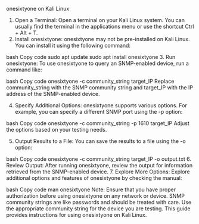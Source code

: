 onesixtyone on Kali Linux
1. Open a Terminal:
Open a terminal on your Kali Linux system. You can usually find the terminal in the applications menu or use the shortcut Ctrl + Alt + T.
2. Install onesixtyone:
onesixtyone may not be pre-installed on Kali Linux. You can install it using the following command:

bash
Copy code
sudo apt update
sudo apt install onesixtyone
3. Run onesixtyone:
To use onesixtyone to query an SNMP-enabled device, run a command like:

bash
Copy code
onesixtyone -c community_string target_IP
Replace community_string with the SNMP community string and target_IP with the IP address of the SNMP-enabled device.

4. Specify Additional Options:
onesixtyone supports various options. For example, you can specify a different SNMP port using the -p option:

bash
Copy code
onesixtyone -c community_string -p 1610 target_IP
Adjust the options based on your testing needs.

5. Output Results to a File:
You can save the results to a file using the -o option:

bash
Copy code
onesixtyone -c community_string target_IP -o output.txt
6. Review Output:
After running onesixtyone, review the output for information retrieved from the SNMP-enabled device.
7. Explore More Options:
Explore additional options and features of onesixtyone by checking the manual:

bash
Copy code
man onesixtyone
Note:
Ensure that you have proper authorization before using onesixtyone on any network or device.
SNMP community strings are like passwords and should be treated with care. Use the appropriate community string for the device you are testing.
This guide provides instructions for using onesixtyone on Kali Linux.